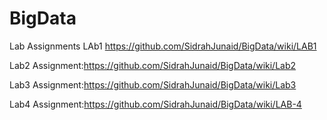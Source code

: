 # BigData
Lab Assignments 
LAb1 https://github.com/SidrahJunaid/BigData/wiki/LAB1

Lab2 Assignment:https://github.com/SidrahJunaid/BigData/wiki/Lab2


Lab3 Assignment:https://github.com/SidrahJunaid/BigData/wiki/Lab3


Lab4 Assignment:https://github.com/SidrahJunaid/BigData/wiki/LAB-4
